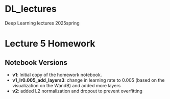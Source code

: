# DL_lectures
Deep Learning lectures 2025spring
# Lecture 5 Homework

## Notebook Versions

- **v1**: Initial copy of the homework notebook.
- **v1_lr0.005_add_layers3**: change in learning rate to 0.005 (based on the visualization on the WandB) and added more layers
- **v2**: added L2 normalization and dropout to prevent overfitting

